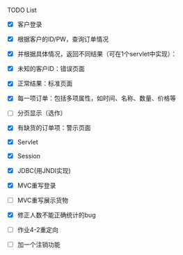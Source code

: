 TODO List

- [x] 客户登录


- [x] 根据客户的ID/PW，查询订单情况


- [x] 并根据具体情况，返回不同结果（可在1个servlet中实现）：


- [x] 未知的客户ID：错误页面


- [x] 正常结果：标准页面


- [x] 每一项订单：包括多项属性，如时间、名称、数量、价格等


- [ ] 分页显示（选作）


- [x] 有缺货的订单项：警示页面
- [x] Servlet
- [x] Session
- [x] JDBC(用JNDI实现)
- [x] MVC重写登录
- [ ] MVC重写展示货物
- [x] 修正人数不能正确统计的bug
- [ ] 作业4-2重定向
- [ ] 加一个注销功能